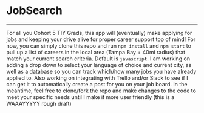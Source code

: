 # JobSearch
---

For all you Cohort 5 TIY Grads, this app will (eventually) make applying for jobs and keeping your drive alive for proper career support top of mind! For now, you can simply clone this repo and run `npm install` and `npm start` to pull up a list of careers in the local area (Tampa Bay + 40mi radius) that match your current search criteria. Default is `javascript`. I am working on adding a drop down to select your language of choice and current city, as well as a database so you can track which/how many jobs you have already applied to. Also working on integrating with Trello and/or Slack to see if I can get it to automatically create a post for you on your job board. In the meantime, feel free to clone/fork the repo and make changes to the code to meet your specific needs until I make it more user friendly (this is a WAAAYYYYY rough draft)
